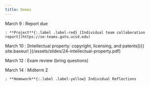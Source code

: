 ```yaml
---
title: Demos
---
```


March 9
: Report due

    : **Project**{:.label .label-red} [Individual team collaboration report](https://se-teams.goto.ucsd.edu)

March 10
: [Intellectual property: copyright, licensing, and patents]({{ site.baseurl }}/assets/slides/24-intellectual-property.pdf)

March 12
: Exam review (bring questions)

March 14
: Midterm 2

    : **Homework**{:.label .label-yellow} Individual Reflections
